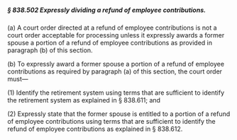 ##### § 838.502 Expressly dividing a refund of employee contributions. #####

(a) A court order directed at a refund of employee contributions is not a court order acceptable for processing unless it expressly awards a former spouse a portion of a refund of employee contributions as provided in paragraph (b) of this section.

(b) To expressly award a former spouse a portion of a refund of employee contributions as required by paragraph (a) of this section, the court order must—

(1) Identify the retirement system using terms that are sufficient to identify the retirement system as explained in § 838.611; and

(2) Expressly state that the former spouse is entitled to a portion of a refund of employee contributions using terms that are sufficient to identify the refund of employee contributions as explained in § 838.612.